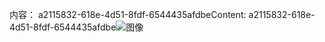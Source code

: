<span data-ttu-id="93f08-101">内容： a2115832-618e-4d51-8fdf-6544435afdbe</span><span class="sxs-lookup"><span data-stu-id="93f08-101">Content: a2115832-618e-4d51-8fdf-6544435afdbe</span></span>![图像](f0c5d8e2-43c9-4bc4-a962-fbf1214b23b3.png)
